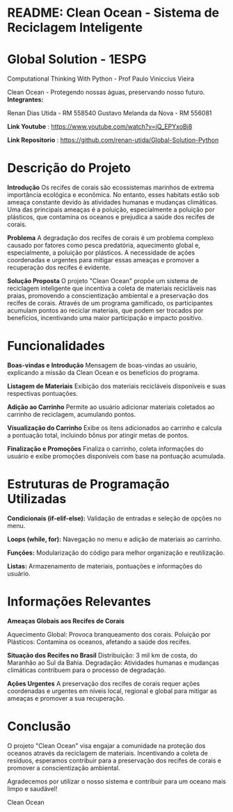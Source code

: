 # README: Clean Ocean - Sistema de Reciclagem Inteligente
# Global Solution - 1ESPG
Computational Thinking With Python - Prof Paulo Viniccius Vieira

Clean Ocean - Protegendo nossas águas, preservando nosso futuro.
**Integrantes:**

Renan Dias Utida - RM 558540
Gustavo Melanda da Nova - RM 556081

**Link Youtube** : https://www.youtube.com/watch?v=iQ_EPYxoBi8

**Link Repositorio** : https://github.com/renan-utida/Global-Solution-Python

# Descrição do Projeto


**Introdução**
Os recifes de corais são ecossistemas marinhos de extrema importância ecológica e econômica. No entanto, esses habitats estão sob ameaça constante devido às atividades humanas e mudanças climáticas. Uma das principais ameaças é a poluição, especialmente a poluição por plásticos, que contamina os oceanos e prejudica a saúde dos recifes de corais.

**Problema**
A degradação dos recifes de corais é um problema complexo causado por fatores como pesca predatória, aquecimento global e, especialmente, a poluição por plásticos. A necessidade de ações coordenadas e urgentes para mitigar essas ameaças e promover a recuperação dos recifes é evidente.

**Solução Proposta**
O projeto "Clean Ocean" propõe um sistema de reciclagem inteligente que incentiva a coleta de materiais recicláveis nas praias, promovendo a conscientização ambiental e a preservação dos recifes de corais. Através de um programa gamificado, os participantes acumulam pontos ao reciclar materiais, que podem ser trocados por benefícios, incentivando uma maior participação e impacto positivo.

# Funcionalidades

**Boas-vindas e Introdução**
Mensagem de boas-vindas ao usuário, explicando a missão da Clean Ocean e os benefícios do programa.

**Listagem de Materiais**
Exibição dos materiais recicláveis disponíveis e suas respectivas pontuações.

**Adição ao Carrinho**
Permite ao usuário adicionar materiais coletados ao carrinho de reciclagem, acumulando pontos.

**Visualização do Carrinho**
Exibe os itens adicionados ao carrinho e calcula a pontuação total, incluindo bônus por atingir metas de pontos.

**Finalização e Promoções**
Finaliza o carrinho, coleta informações do usuário e exibe promoções disponíveis com base na pontuação acumulada.


# Estruturas de Programação Utilizadas

**Condicionais (if-elif-else):** Validação de entradas e seleção de opções no menu.

**Loops (while, for):** Navegação no menu e adição de materiais ao carrinho.

**Funções:** Modularização do código para melhor organização e reutilização.

**Listas:** Armazenamento de materiais, pontuações e informações do usuário.



# Informações Relevantes


**Ameaças Globais aos Recifes de Corais**

Aquecimento Global: Provoca branqueamento dos corais.
Poluição por Plásticos: Contamina os oceanos, afetando a saúde dos recifes.


**Situação dos Recifes no Brasil**
Distribuição: 3 mil km de costa, do Maranhão ao Sul da Bahia.
Degradação: Atividades humanas e mudanças climáticas contribuem para o processo de degradação.


**Ações Urgentes**
A preservação dos recifes de corais requer ações coordenadas e urgentes em níveis local, regional e global para mitigar as ameaças e promover a sua recuperação.


# Conclusão
O projeto "Clean Ocean" visa engajar a comunidade na proteção dos oceanos através da reciclagem de materiais. Incentivando a coleta de resíduos, esperamos contribuir para a preservação dos recifes de corais e promover a conscientização ambiental.


Agradecemos por utilizar o nosso sistema e contribuir para um oceano mais limpo e saudável!

Clean Ocean
